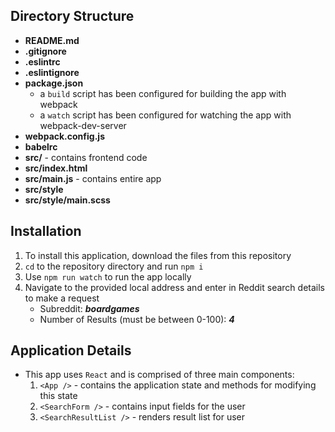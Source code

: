 
## Directory Structure
* **README.md**
* **.gitignore**
* **.eslintrc**
* **.eslintignore**
* **package.json**
  * a `build` script has been configured for building the app with webpack
  * a `watch` script has been configured for watching the app with webpack-dev-server
* **webpack.config.js**
* **babelrc**
* **src/** - contains frontend code
* **src/index.html**
* **src/main.js** - contains entire app
* **src/style**
* **src/style/main.scss**

## Installation
1. To install this application, download the files from this repository
2. `cd` to the repository directory and run `npm i`
3. Use `npm run watch` to run the app locally
4. Navigate to the provided local address and enter in Reddit search details to make a request  
    * Subreddit: _**boardgames**_ 
    * Number of Results (must be between 0-100): _**4**_

## Application Details
* This app uses `React` and is comprised of three main components:
  1. `<App />` - contains the application state and methods for modifying this state
  2. `<SearchForm />` - contains input fields for the user
  3. `<SearchResultList />` - renders result list for user
